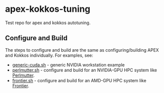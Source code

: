 # apex-kokkos-tuning
Test repo for apex and kokkos autotuning.

## Configure and Build
The steps to configure and build are the same as configuring/building APEX and Kokkos individually. For examples, see:
* [generic-cuda.sh](generic-cuda.sh) - generic NVIDIA workstation example
* [perlmutter.sh](perlmutter.sh) - configure and build for an NVIDIA-GPU HPC system like [Perlmutter](https://docs.nersc.gov/systems/perlmutter/architecture/).
* [frontier.sh](frontier.sh) - configure and build for an AMD-GPU HPC system like [Frontier](https://docs.olcf.ornl.gov/systems/frontier_user_guide.html).
